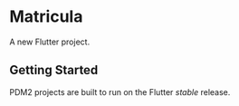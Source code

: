 # Matricula

A new Flutter project.

## Getting Started

PDM2 projects are built to run on the Flutter _stable_ release.
